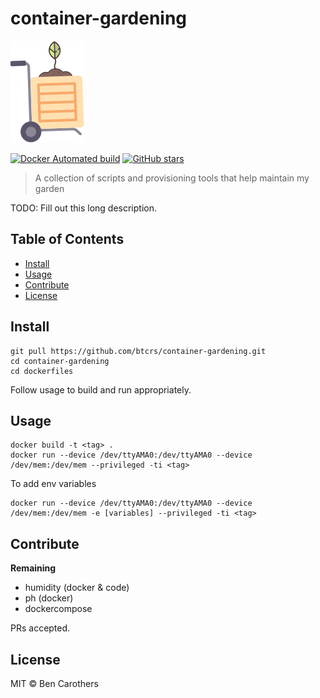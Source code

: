 # container-gardening

![banner](./img/container.png)

[![Docker Automated build](https://img.shields.io/docker/automated/jrottenberg/ffmpeg.svg)]() [![GitHub stars](https://img.shields.io/github/stars/badges/shields.svg?style=social&label=Star)]()

> A collection of scripts and provisioning tools that help maintain my garden

TODO: Fill out this long description.

## Table of Contents

- [Install](#install)
- [Usage](#usage)
- [Contribute](#contribute)
- [License](#license)

## Install

```
git pull https://github.com/btcrs/container-gardening.git
cd container-gardening
cd dockerfiles
```

Follow usage to build and run appropriately.

## Usage

```
docker build -t <tag> .
docker run --device /dev/ttyAMA0:/dev/ttyAMA0 --device /dev/mem:/dev/mem --privileged -ti <tag>
```

To add env variables

```
docker run --device /dev/ttyAMA0:/dev/ttyAMA0 --device /dev/mem:/dev/mem -e [variables] --privileged -ti <tag>
```

## Contribute

**Remaining**

- humidity (docker & code)
- ph (docker)
- dockercompose

PRs accepted.

## License

MIT © Ben Carothers

